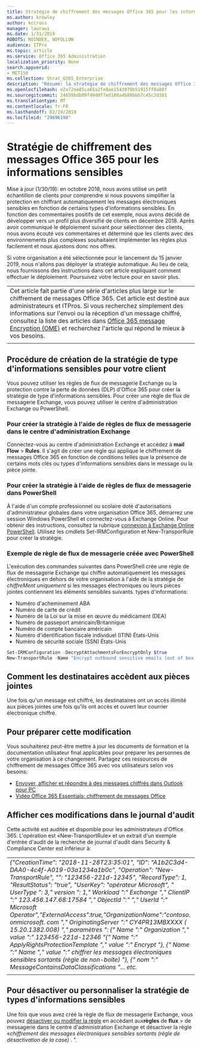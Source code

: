 ```yaml
---
title: Stratégie de chiffrement des messages Office 365 pour les informations sensibles
ms.author: krowley
author: kccross
manager: laurawi
ms.date: 1/31/2019
ROBOTS: NOINDEX, NOFOLLOW
audience: ITPro
ms.topic: article
ms.service: Office 365 Administration
localization_priority: None
search.appverid:
- MET150
ms.collection: Strat_O365_Enterprise
description: "Résumé: la stratégie de chiffrement des messages Office 365 pour les types d'informations sensibles est désormais disponible."
ms.openlocfilehash: e2a72ee85ca65a2fe8ae1543979b51915ff0a88f
ms.sourcegitcommit: 24659bdb09f49d0ffed180a4b80bbb7c45c2d301
ms.translationtype: MT
ms.contentlocale: fr-FR
ms.lasthandoff: 02/19/2019
ms.locfileid: "29696198"
---
```

# <a name="office-365-message-encryption-policy-for-sensitive-information"></a>Stratégie de chiffrement des messages Office 365 pour les informations sensibles

Mise à jour (1/30/19): en octobre 2018, nous avons utilisé un petit échantillon de clients pour comprendre si nous pouvons simplifier la protection en chiffrant automatiquement les messages électroniques sensibles en fonction de certains types d'informations sensibles. En fonction des commentaires positifs de cet exemple, nous avons décidé de développer vers un profil plus diversifié de clients en décembre 2018. Après avoir communiqué le déploiement suivant pour sélectionner des clients, nous avons écouté vos commentaires et déterminé que les clients avec des environnements plus complexes souhaitaient implémenter les règles plus facilement et nous ajustons donc nos offres.

Si votre organisation a été sélectionnée pour le lancement du 15 janvier 2019, nous n'allons pas déployer la stratégie automatique. Au lieu de cela, nous fournissons des instructions dans cet article expliquant comment effectuer le déploiement. Poursuivez votre lecture pour en savoir plus.

||
|:-----|
|Cet article fait partie d'une série d'articles plus large sur le chiffrement de messages Office 365. Cet article est destiné aux administrateurs et ITPros. Si vous recherchez simplement des informations sur l'envoi ou la réception d'un message chiffré, consultez la liste des articles dans [Office 365 message Encryption (OME)](ome.md) et recherchez l'article qui répond le mieux à vos besoins. |
||

## <a name="how-to-create-the-sensitive-information-type-policy-for-your-tenant"></a>Procédure de création de la stratégie de type d'informations sensibles pour votre client

Vous pouvez utiliser les règles de flux de messagerie Exchange ou la protection contre la perte de données (DLP) d'Office 365 pour créer la stratégie de type d'informations sensibles. Pour créer une règle de flux de messagerie Exchange, vous pouvez utiliser le centre d'administration Exchange ou PowerShell.

### <a name="to-create-the-policy-by-using-mail-flow-rules-in-the-eac"></a>Pour créer la stratégie à l'aide de règles de flux de messagerie dans le centre d'administration Exchange

Connectez-vous au centre d'administration Exchange et accédez à **mail Flow** > **Rules**. Il s'agit de créer une règle qui applique le chiffrement de messages Office 365 en fonction de conditions telles que la présence de certains mots clés ou types d'informations sensibles dans le message ou la pièce jointe.

### <a name="to-create-the-policy-by-using-mail-flow-rules-in-powershell"></a>Pour créer la stratégie à l'aide de règles de flux de messagerie dans PowerShell

À l'aide d'un compte professionnel ou scolaire doté d'autorisations d'administrateur globales dans votre organisation Office 365, démarrez une session Windows PowerShell et connectez-vous à Exchange Online. Pour obtenir des instructions, consultez la rubrique [connexion à Exchange Online PowerShell](https://aka.ms/exopowershell). Utilisez les cmdlets Set-IRMConfiguration et New-TransporRule pour créer la stratégie.

### <a name="example-mail-flow-rule-created-with-powershell"></a>Exemple de règle de flux de messagerie créée avec PowerShell

L'exécution des commandes suivantes dans PowerShell crée une règle de flux de messagerie Exchange qui chiffre automatiquement les messages électroniques en dehors de votre organisation à l'aide de la stratégie de *chiffreMent uniquement* si les messages électroniques ou leurs pièces jointes contiennent les éléments sensibles suivants. types d'informations:

- Numéro d'acheminement ABA
- Numéro de carte de crédit
- Numéro de la Loi sur la mise en œuvre du médicament (DEA)
- Numéro de passeport américain/Britannique
- Numéro de compte bancaire américain
- Numéro d'identification fiscale individuel (ITIN) États-Unis
- Numéro de sécurité sociale (SSN) États-Unis

```powershell
Set-IRMConfiguration -DecryptAttachmentsForEncryptOnly $true
New-TransportRule -Name "Encrypt outbound sensitive emails (out of box rule)" -SentToScope  NotInOrganization  -ApplyRightsProtectionTemplate "Encrypt" -MessageContainsDataClassifications @(@{Name="ABA Routing Number"; minCount="1"},@{Name="Credit Card Number"; minCount="1"},@{Name="Drug Enforcement Agency (DEA) Number"; minCount="1"},@{Name="U.S. / U.K. Passport Number"; minCount="1"},@{Name="U.S. Bank Account Number"; minCount="1"},@{Name="U.S. Individual Taxpayer Identification Number (ITIN)"; minCount="1"},@{Name="U.S. Social Security Number (SSN)"; minCount="1"}) -SenderNotificationType "NotifyOnly"
```

## <a name="how-recipients-access-attachments"></a>Comment les destinataires accèdent aux pièces jointes

Une fois qu'un message est chiffré, les destinataires ont un accès illimité aux pièces jointes une fois qu'ils ont accès et ouvert leur courrier électronique chiffré.

## <a name="to-prepare-for-this-change"></a>Pour préparer cette modification

Vous souhaiterez peut-être mettre à jour les documents de formation et la documentation utilisateur final applicables pour préparer les personnes de votre organisation à ce changement. Partagez ces ressources de chiffrement de messages Office 365 avec vos utilisateurs selon vos besoins:

- [Envoyer, afficher et répondre à des messages chiffrés dans Outlook pour PC](https://support.office.com/article/send-view-and-reply-to-encrypted-messages-in-outlook-for-pc-eaa43495-9bbb-4fca-922a-df90dee51980)
- [Vidéo Office 365 Essentials: chiffrement de messages Office](https://youtu.be/CQR0cG_iEUc)

## <a name="view-these-changes-in-the-audit-log"></a>Afficher ces modifications dans le journal d'audit

Cette activité est auditée et disponible pour les administrateurs d'Office 365. L'opération est «New-TransportRule» et un extrait d'un exemple d'entrée d'audit de la recherche de journal d'audit dans Security & Compliance Center est inférieur à:

|     |
| --- |
| *{"CreationTime": "2018-11-28T23:35:01", "ID": "A1b2C3d4-DAA0-4c4f-A019-03a1234a1b0c", "Operation": "New-TransportRule", "": "123456-221d-12345", "RecordType": 1, "ResultStatus": "true", "UserKey": "opérateur Microsoft", " UserType ": 3," version ": 1," Workload ":" Exchange "," ClientIP ":" 123.456.147.68:17584 "," ObjectId ":" "," UserId ":" Microsoft Operator","ExternalAccess":true,"OrganizationName":"contoso. onmicrosoft. com "," OriginatingServer ":" CY4PR13MBXXXX ( 15.20.1382.008) "," paramètres ": {" Name ":" Organization "," value ":" 123456-221d-12346 "{" Name ":" ApplyRightsProtectionTemplate "," value ":" Encrypt "}, {" Name ":" Name "," value ":" chiffrer les messages électroniques sensibles sortants (règle de non-boîte) "}, {" nom ":" MessageContainsDataClassifications "... etc.* |
| |

## <a name="to-disable-or-customize-the-sensitive-information-types-policy"></a>Pour désactiver ou personnaliser la stratégie de types d'informations sensibles

Une fois que vous avez créé la règle de flux de messagerie Exchange, vous pouvez [désactiver ou modifier la règle](https://docs.microsoft.com/exchange/security-and-compliance/mail-flow-rules/manage-mail-flow-rules#enable-or-disable-a-mail-flow-rule) en accédant aux**règles** de **flux** > de messagerie dans le centre d'administration Exchange et désactiver la règle «*chiffrement des messages électroniques sensibles sortants (règle de désactivation de la case)* . ".
